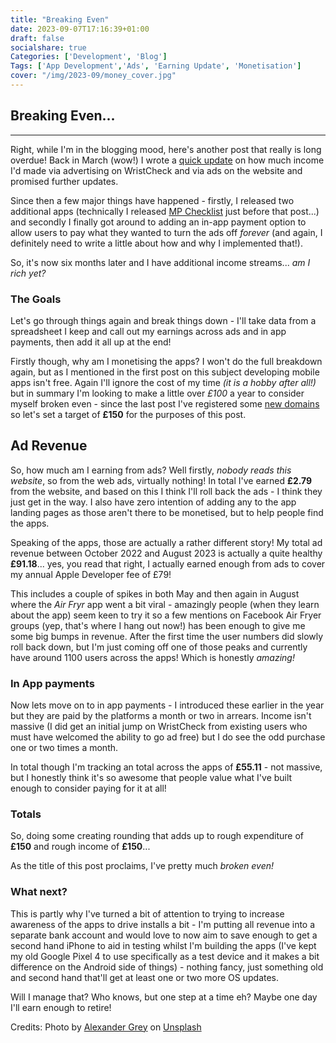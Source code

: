 ```yaml
---
title: "Breaking Even"
date: 2023-09-07T17:16:39+01:00
draft: false
socialshare: true
Categories: ['Development', 'Blog']
Tags: ['App Development','Ads', 'Earning Update', 'Monetisation']
cover: "/img/2023-09/money_cover.jpg"
---
```


## Breaking Even...
---

Right, while I'm in the blogging mood, here's another post that really is long overdue! Back in March (wow!) I wrote a [quick update](/posts/the_millionaire_life/) on how much income I'd made via advertising on WristCheck and via ads on the website and promised further updates.

Since then a few major things have happened - firstly, I released two additional apps (technically I released [MP Checklist](/posts/new_app_mp_checklist/) just before that post...) and secondly I finally got around to adding an in-app payment option to allow users to pay what they wanted to turn the ads off _forever_ (and again, I definitely need to write a little about how and why I implemented that!).

So, it's now six months later and I have additional income streams... _am I rich yet?_

### The Goals

Let's go through things again and break things down - I'll take data from a spreadsheet I keep and call out my earnings across ads and in app payments, then add it all up at the end!

Firstly though, why am I monetising the apps? I won't do the full breakdown again, but as I mentioned in the first post on this subject developing mobile apps isn't free.
Again I'll ignore the cost of my time _(it is a hobby after all!)_ but in summary I'm looking to make a little over _£100_ a year to consider myself broken even - since the last post I've registered some [new domains](/posts/self_promotion/) so let's set a target of **£150** for the purposes of this post.

## Ad Revenue

So, how much am I earning from ads? Well firstly, _nobody reads this website_, so from the web ads, virtually nothing! In total I've earned **£2.79** from the website, and based on this I think I'll roll back the ads - I think they just get in the way. I also have zero intention of adding any to the app landing pages as those aren't there to be monetised, but to help people find the apps.

Speaking of the apps, those are actually a rather different story! My total ad revenue between October 2022 and August 2023 is actually a quite healthy **£91.18**... yes, you read that right, I actually earned enough from ads to cover my annual Apple Developer fee of £79!

This includes a couple of spikes in both May and then again in August where the _Air Fryr_ app went a bit viral - amazingly people (when they learn about the app) seem keen to try it so a few mentions on Facebook Air Fryer groups (yep, that's where I hang out now!) has been enough to give me some big bumps in revenue.
After the first time the user numbers did slowly roll back down, but I'm just coming off one of those peaks and currently have around 1100 users across the apps! Which is honestly _amazing!_

### In App payments

Now lets move on to in app payments - I introduced these earlier in the year but they are paid by the platforms a month or two in arrears. Income isn't massive (I did get an initial jump on WristCheck from existing users who must have welcomed the ability to go ad free) but I do see the odd purchase one or two times a month.

In total though I'm tracking an total across the apps of **£55.11** - not massive, but I honestly think it's so awesome that people value what I've built enough to consider paying for it at all!

### Totals

So, doing some creating rounding that adds up to rough expenditure of **£150** and rough income of **£150**...

As the title of this post proclaims, I've pretty much _broken even!_

### What next?

This is partly why I've turned a bit of attention to trying to increase awareness of the apps to drive installs a bit - I'm putting all revenue into a separate bank account and would love to now aim to save enough to get a second hand iPhone to aid in testing whilst I'm building the apps (I've kept my old Google Pixel 4 to use specifically as a test device and it makes a bit difference on the Android side of things) - nothing fancy, just something old and second hand that'll get at least one or two more OS updates.

Will I manage that? Who knows, but one step at a time eh? Maybe one day I'll earn enough to retire!

Credits: Photo by <a href="https://unsplash.com/@sharonmccutcheon?utm_source=unsplash&utm_medium=referral&utm_content=creditCopyText">Alexander Grey</a> on <a href="https://unsplash.com/photos/8lnbXtxFGZw?utm_source=unsplash&utm_medium=referral&utm_content=creditCopyText">Unsplash</a>

